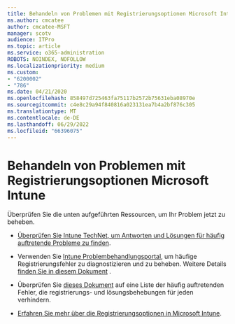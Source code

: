 ```yaml
---
title: Behandeln von Problemen mit Registrierungsoptionen Microsoft Intune
ms.author: cmcatee
author: cmcatee-MSFT
manager: scotv
audience: ITPro
ms.topic: article
ms.service: o365-administration
ROBOTS: NOINDEX, NOFOLLOW
ms.localizationpriority: medium
ms.custom:
- "6200002"
- "786"
ms.date: 04/21/2020
ms.openlocfilehash: 858497d725463fa75117b2572b75631eba08970e
ms.sourcegitcommit: c4e8c29a94f840816a023131ea7b4a2bf876c305
ms.translationtype: MT
ms.contentlocale: de-DE
ms.lasthandoff: 06/29/2022
ms.locfileid: "66396075"
---
```

# <a name="troubleshoot-issues-with-enrollment-options-microsoft-intune"></a>Behandeln von Problemen mit Registrierungsoptionen Microsoft Intune

Überprüfen Sie die unten aufgeführten Ressourcen, um Ihr Problem jetzt zu beheben.
  
- [Überprüfen Sie Intune TechNet, um Antworten und Lösungen für häufig auftretende Probleme zu finden](https://social.technet.microsoft.com/Forums/home?category=microsoftintune&amp;filter=alltypes&amp;sort=lastpostdesc).

- Verwenden Sie [Intune Problembehandlungsportal](https://aka.ms/intunetroubleshooting), um häufige Registrierungsfehler zu diagnostizieren und zu beheben. Weitere Details [finden Sie in diesem Dokument](https://docs.microsoft.com/intune/help-desk-operators) .

- Überprüfen Sie [dieses Dokument](https://docs.microsoft.com/troubleshoot/mem/intune/troubleshoot-device-enrollment-in-intune) auf eine Liste der häufig auftretenden Fehler, die registrierungs- und lösungsbehebungen für jeden verhindern.

- [Erfahren Sie mehr über die Registrierungsoptionen in Microsoft Intune](https://docs.microsoft.com/intune/enrollment-options).
